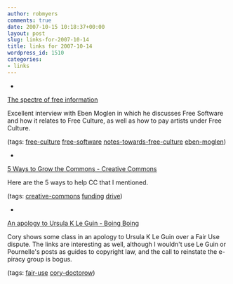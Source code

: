```yaml
---
author: robmyers
comments: true
date: 2007-10-15 10:18:37+00:00
layout: post
slug: links-for-2007-10-14
title: links for 2007-10-14
wordpress_id: 1510
categories:
- links
---
```


  

  *   


[The spectre of free information](http://www.hinduonnet.com/fline/stories/20071019507610000.htm)

  


Excellent interview with Eben Moglen in which he discusses Free Software and how it relates to Free Culture, as well as how to pay artists under Free Culture.

  


(tags: [free-culture](http://del.icio.us/robmyers/free-culture) [free-software](http://del.icio.us/robmyers/free-software) [notes-towards-free-culture](http://del.icio.us/robmyers/notes-towards-free-culture) [eben-moglen](http://del.icio.us/robmyers/eben-moglen))

  

  

  *   


[5 Ways to Grow the Commons - Creative Commons](http://creativecommons.org/weblog/entry/7731)

  


Here are the 5 ways to help CC that I mentioned.

  


(tags: [creative-commons](http://del.icio.us/robmyers/creative-commons) [funding](http://del.icio.us/robmyers/funding) [drive](http://del.icio.us/robmyers/drive))

  

  

  *   


[An apology to Ursula K Le Guin - Boing Boing](http://www.boingboing.net/2007/10/14/an-apology-to-ursula.html#more)

  


Cory shows some class in an apology to Ursula K Le Guin over a Fair Use dispute. The links are interesting as well, although I wouldn't use Le Guin or Pournelle's posts as guides to copyright law, and the call to reinstate the e-piracy group is bogus.

  


(tags: [fair-use](http://del.icio.us/robmyers/fair-use) [cory-doctorow](http://del.icio.us/robmyers/cory-doctorow))

  

  
  


